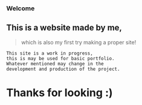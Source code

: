 ### Welcome

## This is a website made by me, 
> which is also my first try making a proper site!

```
This site is a work in progress,
this is may be used for basic portfolio.
Whatever mentioned may change in the 
development and production of the project.
```

# Thanks for looking :)

